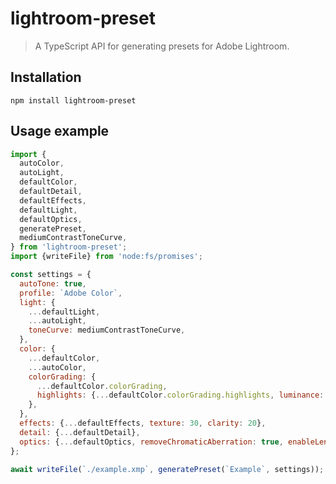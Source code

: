 # lightroom-preset

> A TypeScript API for generating presets for Adobe Lightroom.

## Installation

```
npm install lightroom-preset
```

## Usage example

```js
import {
  autoColor,
  autoLight,
  defaultColor,
  defaultDetail,
  defaultEffects,
  defaultLight,
  defaultOptics,
  generatePreset,
  mediumContrastToneCurve,
} from 'lightroom-preset';
import {writeFile} from 'node:fs/promises';
```

```js
const settings = {
  autoTone: true,
  profile: `Adobe Color`,
  light: {
    ...defaultLight,
    ...autoLight,
    toneCurve: mediumContrastToneCurve,
  },
  color: {
    ...defaultColor,
    ...autoColor,
    colorGrading: {
      ...defaultColor.colorGrading,
      highlights: {...defaultColor.colorGrading.highlights, luminance: -5},
    },
  },
  effects: {...defaultEffects, texture: 30, clarity: 20},
  detail: {...defaultDetail},
  optics: {...defaultOptics, removeChromaticAberration: true, enableLensCorrections: true},
};
```

```js
await writeFile(`./example.xmp`, generatePreset(`Example`, settings));
```
